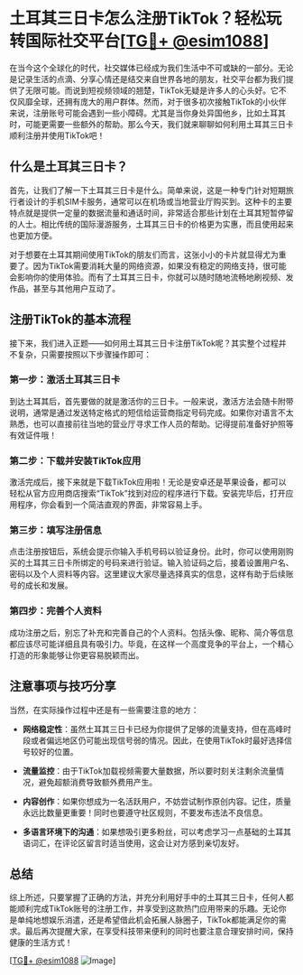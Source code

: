 # 土耳其三日卡怎么注册TikTok？轻松玩转国际社交平台[[TG💪+ @esim1088](https://t.me/s/esim1088)]

在当今这个全球化的时代，社交媒体已经成为我们生活中不可或缺的一部分。无论是记录生活的点滴、分享心情还是结交来自世界各地的朋友，社交平台都为我们提供了无限可能。而说到短视频领域的翘楚，TikTok无疑是许多人的心头好。它不仅风靡全球，还拥有庞大的用户群体。然而，对于很多初次接触TikTok的小伙伴来说，注册账号可能会遇到一些小障碍。尤其是当你身处异国他乡，比如土耳其时，可能更需要一些额外的帮助。那么今天，我们就来聊聊如何利用土耳其三日卡顺利注册并使用TikTok吧！

## 什么是土耳其三日卡？

首先，让我们了解一下土耳其三日卡是什么。简单来说，这是一种专门针对短期旅行者设计的手机SIM卡服务，通常可以在机场或当地营业厅购买到。这种卡的主要特点就是提供一定量的数据流量和通话时间，非常适合那些计划在土耳其短暂停留的人士。相比传统的国际漫游服务，土耳其三日卡的价格更为实惠，而且使用起来也更加方便。

对于想要在土耳其期间使用TikTok的朋友们而言，这张小小的卡片就显得尤为重要了。因为TikTok需要消耗大量的网络资源，如果没有稳定的网络支持，很可能会影响你的使用体验。而有了土耳其三日卡，你就可以随时随地流畅地刷视频、发作品，甚至与其他用户互动了。

## 注册TikTok的基本流程

接下来，我们进入正题——如何用土耳其三日卡注册TikTok呢？其实整个过程并不复杂，只需要按照以下步骤操作即可：

### 第一步：激活土耳其三日卡

到达土耳其后，首先要做的就是激活你的三日卡。一般来说，激活方法会随卡附带说明，通常是通过发送特定格式的短信给运营商指定号码完成。如果你对语言不太熟悉，也可以直接前往当地的营业厅寻求工作人员的帮助。记得提前准备好护照等有效证件哦！

### 第二步：下载并安装TikTok应用

激活完成后，接下来就是下载TikTok应用啦！无论是安卓还是苹果设备，都可以轻松从官方应用商店搜索“TikTok”找到对应的程序进行下载。安装完毕后，打开应用程序，你会看到一个简洁直观的界面，非常容易上手。

### 第三步：填写注册信息

点击注册按钮后，系统会提示你输入手机号码以验证身份。此时，你可以使用刚购买的土耳其三日卡所绑定的号码来进行验证。输入验证码之后，接着设置用户名、密码以及个人资料等内容。这里建议大家尽量选择真实的信息，这样有助于后续账号的成长和发展。

### 第四步：完善个人资料

成功注册之后，别忘了补充和完善自己的个人资料。包括头像、昵称、简介等信息都应该尽可能详细且具有吸引力。毕竟，在这样一个高度竞争的平台上，一个精心打造的形象能够让你更容易脱颖而出。

## 注意事项与技巧分享

当然，在实际操作过程中还是有一些需要注意的地方：

- **网络稳定性**：虽然土耳其三日卡已经为你提供了足够的流量支持，但在高峰时段或者偏远地区仍可能出现信号弱的情况。因此，在使用TikTok时最好选择信号较好的位置。
  
- **流量监控**：由于TikTok加载视频需要大量数据，所以要时刻关注剩余流量情况，避免超额消费导致额外费用产生。

- **内容创作**：如果你想成为一名活跃用户，不妨尝试制作原创内容。记住，质量永远比数量更重要！同时也要遵守社区规则，不要发布违法不良信息。

- **多语言环境下的沟通**：如果想吸引更多粉丝，可以考虑学习一点基础的土耳其语词汇，在评论区留言时适当使用，这会让对方感到亲切友好。

## 总结

综上所述，只要掌握了正确的方法，并充分利用好手中的土耳其三日卡，任何人都能顺利完成TikTok账号的注册工作，并享受到这款热门应用带来的乐趣。无论你是单纯地想娱乐消遣，还是希望借此机会拓展人脉圈子，TikTok都能满足你的需求。最后再次提醒大家，在享受科技带来便利的同时也要注意合理安排时间，保持健康的生活方式！

[[TG💪+ @esim1088](https://t.me/s/esim1088) ![Image](https://i.postimg.cc/4NQfJmqS/Snipaste-2025-05-13-00-14-12.png)]